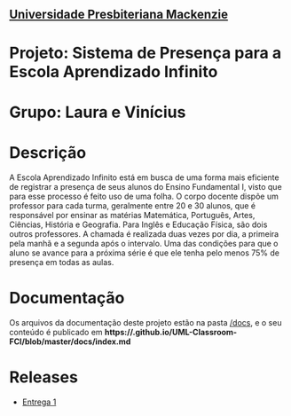 <h2><a href= "https://www.mackenzie.br">Universidade Presbiteriana Mackenzie</a></h2>

# Projeto: Sistema de Presença para a Escola Aprendizado Infinito

# Grupo: Laura e Vinícius

# Descrição
A Escola Aprendizado Infinito está em busca de uma forma mais eficiente de registrar a presença de seus alunos do Ensino Fundamental I, visto que para esse processo é feito uso de uma folha. 
O corpo docente dispõe um professor para cada turma, geralmente entre 20 e 30 alunos, que é responsável por ensinar as matérias Matemática, Português, Artes, Ciências, História e Geografia. Para Inglês e Educação Física, são dois outros professores.
A chamada é realizada duas vezes por dia, a primeira pela manhã e a segunda após o intervalo. Uma das condições para que o aluno se avance para a próxima série é que ele tenha pelo menos 75% de presença em todas as aulas.

# Documentação

Os arquivos da documentação deste projeto estão na pasta [/docs](/docs), e o seu conteúdo é publicado em **https://<usuario>.github.io/UML-Classroom-FCI/blob/master/docs/index.md**


# Releases
- [Entrega 1](https://github.com/Balbachan/UML-Classroom-FCI/releases/tag/1.0)
